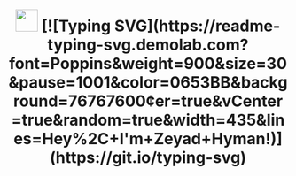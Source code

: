 <h1 align="center">
  <img src="https://media.giphy.com/media/hvRJCLFzcasrR4ia7z/giphy.gif" width="40px">
[![Typing SVG](https://readme-typing-svg.demolab.com?font=Poppins&weight=900&size=30&pause=1001&color=0653BB&background=76767600&center=true&vCenter=true&random=true&width=435&lines=Hey%2C+I'm+Zeyad+Hyman!)](https://git.io/typing-svg)
</h1>

